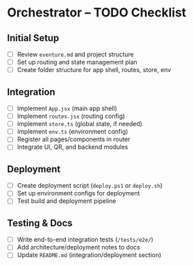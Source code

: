 # Orchestrator – TODO Checklist

## Initial Setup

- [ ] Review `eventure.md` and project structure
- [ ] Set up routing and state management plan
- [ ] Create folder structure for app shell, routes, store, env

## Integration

- [ ] Implement `App.jsx` (main app shell)
- [ ] Implement `routes.jsx` (routing config)
- [ ] Implement `store.ts` (global state, if needed)
- [ ] Implement `env.ts` (environment config)
- [ ] Register all pages/components in router
- [ ] Integrate UI, QR, and backend modules

## Deployment

- [ ] Create deployment script (`deploy.ps1` or `deploy.sh`)
- [ ] Set up environment configs for deployment
- [ ] Test build and deployment pipeline

## Testing & Docs

- [ ] Write end-to-end integration tests (`/tests/e2e/`)
- [ ] Add architecture/deployment notes to docs
- [ ] Update `README.md` (integration/deployment section)
